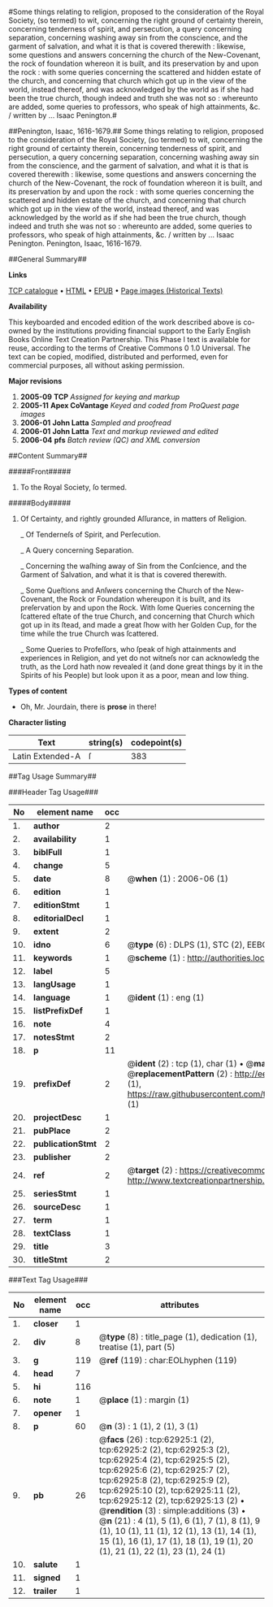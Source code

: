 #Some things relating to religion, proposed to the consideration of the Royal Society, (so termed) to wit, concerning the right ground of certainty therein, concerning tenderness of spirit, and persecution, a query concerning separation, concerning washing away sin from the conscience, and the garment of salvation, and what it is that is covered therewith : likewise, some questions and answers concerning the church of the New-Covenant, the rock of foundation whereon it is built, and its preservation by and upon the rock : with some queries concerning the scattered and hidden estate of the church, and concerning that church which got up in the view of the world, instead thereof, and was acknowledged by the world as if she had been the true church, though indeed and truth she was not so : whereunto are added, some queries to professors, who speak of high attainments, &c. / written by ... Isaac Penington.#

##Penington, Isaac, 1616-1679.##
Some things relating to religion, proposed to the consideration of the Royal Society, (so termed) to wit, concerning the right ground of certainty therein, concerning tenderness of spirit, and persecution, a query concerning separation, concerning washing away sin from the conscience, and the garment of salvation, and what it is that is covered therewith : likewise, some questions and answers concerning the church of the New-Covenant, the rock of foundation whereon it is built, and its preservation by and upon the rock : with some queries concerning the scattered and hidden estate of the church, and concerning that church which got up in the view of the world, instead thereof, and was acknowledged by the world as if she had been the true church, though indeed and truth she was not so : whereunto are added, some queries to professors, who speak of high attainments, &c. / written by ... Isaac Penington.
Penington, Isaac, 1616-1679.

##General Summary##

**Links**

[TCP catalogue](http://www.ota.ox.ac.uk/tcp/)  • 
[HTML](http://tei.it.ox.ac.uk/tcp/Texts-HTML/free/A54/A54066.html)  • 
[EPUB](http://tei.it.ox.ac.uk/tcp/Texts-EPUB/free/A54/A54066.epub) • 
[Page images (Historical Texts)](https://data.historicaltexts.jisc.ac.uk/view?pubId=eebo-12538769e&pageId=eebo-12538769e-62925-1)

**Availability**

This keyboarded and encoded edition of the
	       work described above is co-owned by the institutions
	       providing financial support to the Early English Books
	       Online Text Creation Partnership. This Phase I text is
	       available for reuse, according to the terms of Creative
	       Commons 0 1.0 Universal. The text can be copied,
	       modified, distributed and performed, even for
	       commercial purposes, all without asking permission.

**Major revisions**

1. __2005-09__ __TCP__ *Assigned for keying and markup*
1. __2005-11__ __Apex CoVantage__ *Keyed and coded from ProQuest page images*
1. __2006-01__ __John Latta__ *Sampled and proofread*
1. __2006-01__ __John Latta__ *Text and markup reviewed and edited*
1. __2006-04__ __pfs__ *Batch review (QC) and XML conversion*

##Content Summary##

#####Front#####

1. To the Royal Society, ſo termed.

#####Body#####

1. Of Certainty, and rightly grounded Aſſurance, in matters of Religion.

    _ Of Tenderneſs of Spirit, and Perſecution.

    _ A Query concerning Separation.

    _ Concerning the waſhing away of Sin from the Conſcience, and the Garment of Salvation, and what it is that is covered therewith.

    _ Some Queſtions and Anſwers concerning the Church of the New-Covenant, the Rock or Foundation whereupon it is built, and its preſervation by and upon the Rock. With ſome Queries concerning the ſcattered eſtate of the true Church, and concerning that Church which got up in its ſtead, and made a great ſhow with her Golden Cup, for the time while the true Church was ſcattered.

    _ Some Queries to Profeſſors, who ſpeak of high attainments and experiences in Religion, and yet do not witneſs nor can acknowledg the truth, as the Lord hath now revealed it (and done great things by it in the Spirits of his People) but look upon it as a poor, mean and low thing.

**Types of content**

  * Oh, Mr. Jourdain, there is **prose** in there!

**Character listing**


|Text|string(s)|codepoint(s)|
|---|---|---|
|Latin Extended-A|ſ|383|

##Tag Usage Summary##

###Header Tag Usage###

|No|element name|occ|attributes|
|---|---|---|---|
|1.|__author__|2||
|2.|__availability__|1||
|3.|__biblFull__|1||
|4.|__change__|5||
|5.|__date__|8| @__when__ (1) : 2006-06 (1)|
|6.|__edition__|1||
|7.|__editionStmt__|1||
|8.|__editorialDecl__|1||
|9.|__extent__|2||
|10.|__idno__|6| @__type__ (6) : DLPS (1), STC (2), EEBO-CITATION (1), OCLC (1), VID (1)|
|11.|__keywords__|1| @__scheme__ (1) : http://authorities.loc.gov/ (1)|
|12.|__label__|5||
|13.|__langUsage__|1||
|14.|__language__|1| @__ident__ (1) : eng (1)|
|15.|__listPrefixDef__|1||
|16.|__note__|4||
|17.|__notesStmt__|2||
|18.|__p__|11||
|19.|__prefixDef__|2| @__ident__ (2) : tcp (1), char (1)  •  @__matchPattern__ (2) : ([0-9\-]+):([0-9IVX]+) (1), (.+) (1)  •  @__replacementPattern__ (2) : http://eebo.chadwyck.com/downloadtiff?vid=$1&page=$2 (1), https://raw.githubusercontent.com/textcreationpartnership/Texts/master/tcpchars.xml#$1 (1)|
|20.|__projectDesc__|1||
|21.|__pubPlace__|2||
|22.|__publicationStmt__|2||
|23.|__publisher__|2||
|24.|__ref__|2| @__target__ (2) : https://creativecommons.org/publicdomain/zero/1.0/ (1), http://www.textcreationpartnership.org/docs/. (1)|
|25.|__seriesStmt__|1||
|26.|__sourceDesc__|1||
|27.|__term__|1||
|28.|__textClass__|1||
|29.|__title__|3||
|30.|__titleStmt__|2||


###Text Tag Usage###

|No|element name|occ|attributes|
|---|---|---|---|
|1.|__closer__|1||
|2.|__div__|8| @__type__ (8) : title_page (1), dedication (1), treatise (1), part (5)|
|3.|__g__|119| @__ref__ (119) : char:EOLhyphen (119)|
|4.|__head__|7||
|5.|__hi__|116||
|6.|__note__|1| @__place__ (1) : margin (1)|
|7.|__opener__|1||
|8.|__p__|60| @__n__ (3) : 1 (1), 2 (1), 3 (1)|
|9.|__pb__|26| @__facs__ (26) : tcp:62925:1 (2), tcp:62925:2 (2), tcp:62925:3 (2), tcp:62925:4 (2), tcp:62925:5 (2), tcp:62925:6 (2), tcp:62925:7 (2), tcp:62925:8 (2), tcp:62925:9 (2), tcp:62925:10 (2), tcp:62925:11 (2), tcp:62925:12 (2), tcp:62925:13 (2)  •  @__rendition__ (3) : simple:additions (3)  •  @__n__ (21) : 4 (1), 5 (1), 6 (1), 7 (1), 8 (1), 9 (1), 10 (1), 11 (1), 12 (1), 13 (1), 14 (1), 15 (1), 16 (1), 17 (1), 18 (1), 19 (1), 20 (1), 21 (1), 22 (1), 23 (1), 24 (1)|
|10.|__salute__|1||
|11.|__signed__|1||
|12.|__trailer__|1||
